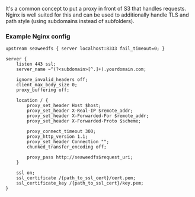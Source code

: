 It's a common concept to put a proxy in front of S3 that handles requests. Nginx is well suited for this and can be used to additionally handle TLS and path style (using subdomains instead of subfolders).

### Example Nginx config

```
upstream seaweedfs { server localhost:8333 fail_timeout=0; }

server {
	listen 443 ssl;
	server_name ~^(?<subdomain>[^.]+).yourdomain.com;

	ignore_invalid_headers off;
	client_max_body_size 0;
	proxy_buffering off;

	location / {
		proxy_set_header Host $host;
		proxy_set_header X-Real-IP $remote_addr;
		proxy_set_header X-Forwarded-For $remote_addr;
		proxy_set_header X-Forwarded-Proto $scheme;

		proxy_connect_timeout 300;
		proxy_http_version 1.1;
		proxy_set_header Connection "";
		chunked_transfer_encoding off;

		proxy_pass http://seaweedfs$request_uri;
	}

	ssl on;
	ssl_certificate /{path_to_ssl_cert}/cert.pem;
	ssl_certificate_key /{path_to_ssl_cert}/key.pem;
}